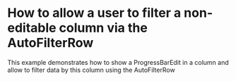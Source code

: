 # How to allow a user to filter a non-editable column via the AutoFilterRow


<p>This example demonstrates how to show a ProgressBarEdit in a column and allow to filter data by this column using the AutoFilterRow</p>

<br/>


